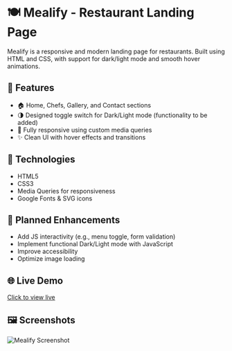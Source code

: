 # 🍽️ Mealify - Restaurant Landing Page  

Mealify is a responsive and modern landing page for restaurants. Built using HTML and CSS, with support for dark/light mode and smooth hover animations.  

## 🚀 Features  
- 🏠 Home, Chefs, Gallery, and Contact sections  
- 🌗 Designed toggle switch for Dark/Light mode (functionality to be added)
- 📱 Fully responsive using custom media queries  
- ✨ Clean UI with hover effects and transitions  

## 🧰 Technologies  
- HTML5  
- CSS3  
- Media Queries for responsiveness  
- Google Fonts & SVG icons  

## 🔧 Planned Enhancements  
- Add JS interactivity (e.g., menu toggle, form validation)  
- Implement functional Dark/Light mode with JavaScript
- Improve accessibility  
- Optimize image loading  

## 🌐 Live Demo  
[Click to view live](https://alyaa1234.github.io/Mealify-Website/)

## 🖼️ Screenshots  
![Mealify Screenshot](./imgs/website-full-screen-shoot.png)

